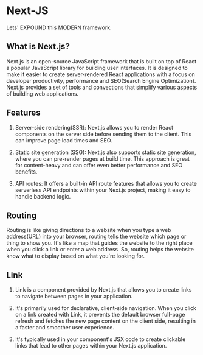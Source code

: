 # Next-JS
Lets' EXPOUND this MODERN framework.

## What is Next.js?
Next.js is an open-source JavaScript framework that is built on top of React a popular JavaScript library for building user interfaces.
It is designed to make it easier to create server-rendered React applications with a focus on developer productivity, performance and SEO(Search Engine Optimization). Next.js provides a set of tools and convections that simplify various aspects of building web applications.

## Features
1. Server-side rendering(SSR): Next.js allows you to render React components on the server side before sending them to the client. This can improve page load times and SEO.

2. Static site generation (SSG): Next.js also supports static site generation, where you can pre-render pages at build time. This approach is great for content-heavy and can offer even better performance and SEO benefits.

3. API routes: It offers a built-in API route features that allows you to create serverless API endpoints within your Next.js project, making it easy to handle backend logic.

## Routing
Routing is like giving directions to a website when you type a web address(URL) into your browser, routing tells the website which page or thing to show you. It's like a map that guides the website to the right place when you click a link or enter a web address. So, routing helps the website know what to display based on what you're looking for.

## Link
1. Link is a component provided by Next.js that allows you to create links to navigate between pages in your application.

2. It's primarily used for declarative, client-side navigation. When you click on a link created with Link, it prevents the default browser full-page refresh and fetches the new page content on the client side, resulting in a faster and smoother user experience.

3. It's typically used in your component's JSX code to create clickable links that lead to other pages within your Next.js application.